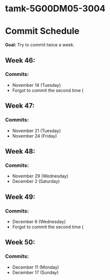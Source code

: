 # tamk-5G00DM05-3004

# Commit Schedule

**Goal:** Try to commit twice a week.

## Week 46:

### Commits: 
- November 14 (Tuesday)
- Forgot to commit the second time (

## Week 47:

### Commits: 
- November 21 (Tuesday)
- November 24 (Friday)

## Week 48:

### Commits: 
- November 29 (Wednesday)
- December 2 (Saturday)

## Week 49:

### Commits: 
- December 6 (Wednesday)
- Forgot to commit the second time (

## Week 50:

### Commits: 
- December 11 (Monday)
- December 17 (Sunday)

